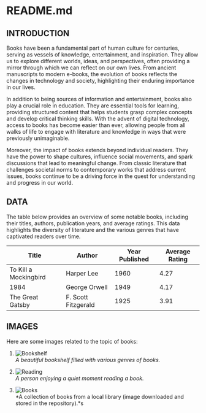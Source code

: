 # README.md

## INTRODUCTION

Books have been a fundamental part of human culture for centuries, serving as vessels of knowledge, entertainment, and inspiration. They allow us to explore different worlds, ideas, and perspectives, often providing a mirror through which we can reflect on our own lives. From ancient manuscripts to modern e-books, the evolution of books reflects the changes in technology and society, highlighting their enduring importance in our lives.

In addition to being sources of information and entertainment, books also play a crucial role in education. They are essential tools for learning, providing structured content that helps students grasp complex concepts and develop critical thinking skills. With the advent of digital technology, access to books has become easier than ever, allowing people from all walks of life to engage with literature and knowledge in ways that were previously unimaginable.

Moreover, the impact of books extends beyond individual readers. They have the power to shape cultures, influence social movements, and spark discussions that lead to meaningful change. From classic literature that challenges societal norms to contemporary works that address current issues, books continue to be a driving force in the quest for understanding and progress in our world.

## DATA

The table below provides an overview of some notable books, including their titles, authors, publication years, and average ratings. This data highlights the diversity of literature and the various genres that have captivated readers over time.

| Title                       | Author               | Year Published | Average Rating |
|-----------------------------|----------------------|----------------|-----------------|
| To Kill a Mockingbird      | Harper Lee           | 1960           | 4.27            |
| 1984                        | George Orwell        | 1949           | 4.17            |
| The Great Gatsby            | F. Scott Fitzgerald  | 1925           | 3.91            |

## IMAGES

Here are some images related to the topic of books:

1. ![Bookshelf](https://upload.wikimedia.org/wikipedia/commons/thumb/3/3b/Bookshelf_with_books.jpg/640px-Bookshelf_with_books.jpg)  
   *A beautiful bookshelf filled with various genres of books.*

2. ![Reading](https://upload.wikimedia.org/wikipedia/commons/thumb/0/0e/Reading_a_book.jpg/640px-Reading_a_book.jpg)  
   *A person enjoying a quiet moment reading a book.*

3. ![Books](IMG/books.jpg)  
   *A collection of books from a local library (image downloaded and stored in the repository).*s